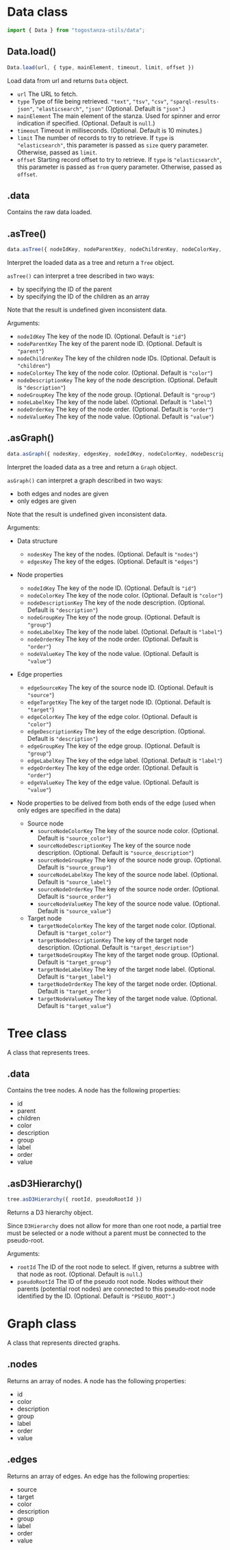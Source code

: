 # Data class

```javascript
import { Data } from "togostanza-utils/data";
```


## Data.load()

```javascript
Data.load(url, { type, mainElement, timeout, limit, offset })
```

Load data from url and returns `Data` object.

- `url` The URL to fetch.
- `type` Type of file being retrieved. `"text"`, `"tsv"`, `"csv"`, `"sparql-results-json"`, `"elasticsearch"`, `"json"` (Optional. Default is `"json"`.)
- `mainElement` The main element of the stanza. Used for spinner and error indication if specified. (Optional. Default is `null`.)
- `timeout` Timeout in milliseconds. (Optional. Default is 10 minutes.)
- `limit` The number of records to try to retrieve. If `type` is `"elasticsearch"`, this parameter is passed as `size` query parameter. Otherwise, passed as `limit`.
- `offset` Starting record offset to try to retrieve. If `type` is `"elasticsearch"`, this parameter is passed as `from` query parameter. Otherwise, passed as `offset`.


## .data

Contains the raw data loaded.

## .asTree()

```javascript
data.asTree({ nodeIdKey, nodeParentKey, nodeChildrenKey, nodeColorKey, nodeDescriptionKey, nodeGroupKey, nodeLabelKey, nodeOrderKey, nodeValueKey })
```

Interpret the loaded data as a tree and return a `Tree` object.

`asTree()` can interpret a tree described in two ways:

* by specifying the ID of the parent
* by specifying the ID of the children as an array

Note that the result is undefined given inconsistent data.

Arguments:

- `nodeIdKey` The key of the node ID. (Optional. Default is `"id"`)
- `nodeParentKey` The key of the parent node ID. (Optional. Default is `"parent"`)
- `nodeChildrenKey` The key of the children node IDs. (Optional. Default is `"children"`)
- `nodeColorKey` The key of the node color. (Optional. Default is `"color"`)
- `nodeDescriptionKey` The key of the node description. (Optional. Default is `"description"`)
- `nodeGroupKey` The key of the node group. (Optional. Default is `"group"`)
- `nodeLabelKey` The key of the node label. (Optional. Default is `"label"`)
- `nodeOrderKey` The key of the node order. (Optional. Default is `"order"`)
- `nodeValueKey` The key of the node value. (Optional. Default is `"value"`)


## .asGraph()

```javascript
data.asGraph({ nodesKey, edgesKey, nodeIdKey, nodeColorKey, nodeDescriptionKey, nodeGroupKey, nodeLabelKey, nodeOrderKey, nodeValueKey, edgeSourceKey, edgeTargetKey, edgeColorKey, edgeDescriptionKey, edgeGroupKey, edgeLabelKey, edgeOrderKey, edgeValueKey, sourceNodeColorKey, sourceNodeDescriptionKey, sourceNodeGroupKey, sourceNodeLabelKey, sourceNodeOrderKey, sourceNodeValueKey, targetNodeColorKey, targetNodeDescriptionKey, targetNodeGroupKey, targetNodeLabelKey, targetNodeOrderKey, targetNodeValueKey })
```

Interpret the loaded data as a tree and return a `Graph` object.

`asGraph()` can interpret a graph described in two ways:

* both edges and nodes are given
* only edges are given

Note that the result is undefined given inconsistent data.

Arguments:

- Data structure
    - `nodesKey` The key of the nodes. (Optional. Default is `"nodes"`)
    - `edgesKey` The key of the edges. (Optional. Default is `"edges"`)

- Node properties
    - `nodeIdKey` The key of the node ID. (Optional. Default is `"id"`)
    - `nodeColorKey` The key of the node color. (Optional. Default is `"color"`)
    - `nodeDescriptionKey` The key of the node description. (Optional. Default is `"description"`)
    - `nodeGroupKey` The key of the node group. (Optional. Default is `"group"`)
    - `nodeLabelKey` The key of the node label. (Optional. Default is `"label"`)
    - `nodeOrderKey` The key of the node order. (Optional. Default is `"order"`)
    - `nodeValueKey` The key of the node value. (Optional. Default is `"value"`)

- Edge properties
    - `edgeSourceKey` The key of the source node ID. (Optional. Default is `"source"`)
    - `edgeTargetKey` The key of the target node ID. (Optional. Default is `"target"`)
    - `edgeColorKey` The key of the edge color. (Optional. Default is `"color"`)
    - `edgeDescriptionKey` The key of the edge description. (Optional. Default is `"description"`)
    - `edgeGroupKey` The key of the edge group. (Optional. Default is `"group"`)
    - `edgeLabelKey` The key of the edge label. (Optional. Default is `"label"`)
    - `edgeOrderKey` The key of the edge order. (Optional. Default is `"order"`)
    - `edgeValueKey` The key of the edge value. (Optional. Default is `"value"`)

- Node properties to be delived from both ends of the edge (used when only edges are specified in the data)
    - Source node
        - `sourceNodeColorKey` The key of the source node color. (Optional. Default is `"source_color"`)
        - `sourceNodeDescriptionKey` The key of the source node description. (Optional. Default is `"source_description"`)
        - `sourceNodeGroupKey` The key of the source node group. (Optional. Default is `"source_group"`)
        - `sourceNodeLabelKey` The key of the source node label. (Optional. Default is `"source_label"`)
        - `sourceNodeOrderKey` The key of the source node order. (Optional. Default is `"source_order"`)
        - `sourceNodeValueKey` The key of the source node value. (Optional. Default is `"source_value"`)
    - Target node
        - `targetNodeColorKey` The key of the target node color. (Optional. Default is `"target_color"`)
        - `targetNodeDescriptionKey` The key of the target node description. (Optional. Default is `"target_description"`)
        - `targetNodeGroupKey` The key of the target node group. (Optional. Default is `"target_group"`)
        - `targetNodeLabelKey` The key of the target node label. (Optional. Default is `"target_label"`)
        - `targetNodeOrderKey` The key of the target node order. (Optional. Default is `"target_order"`)
        - `targetNodeValueKey` The key of the target node value. (Optional. Default is `"target_value"`)

# Tree class

A class that represents trees.

## .data

Contains the tree nodes. A node has the following properties:

- id
- parent
- children
- color
- description
- group
- label
- order
- value


## .asD3Hierarchy()

```javascript
tree.asD3Hierarchy({ rootId, pseudoRootId })
```

Returns a D3 hierarchy object.

Since `D3Hierarchy` does not allow for more than one root node, a partial tree must be selected or a node without a parent must be connected to the pseudo-root.

Arguments:

- `rootId` The ID of the root node to select. If given, returns a subtree with that node as root. (Optional. Default is `null`.)
- `pseudoRootId` The ID of the pseudo root node. Nodes without their parents (potential root nodes) are connected to this pseudo-root node identified by the ID. (Optional. Default is `"PSEUDO_ROOT"`.)



# Graph class

A class that represents directed graphs.


## .nodes

Returns an array of nodes. A node has the following properties:

- id
- color
- description
- group
- label
- order
- value

## .edges

Returns an array of edges. An edge has the following properties:

- source
- target
- color
- description
- group
- label
- order
- value